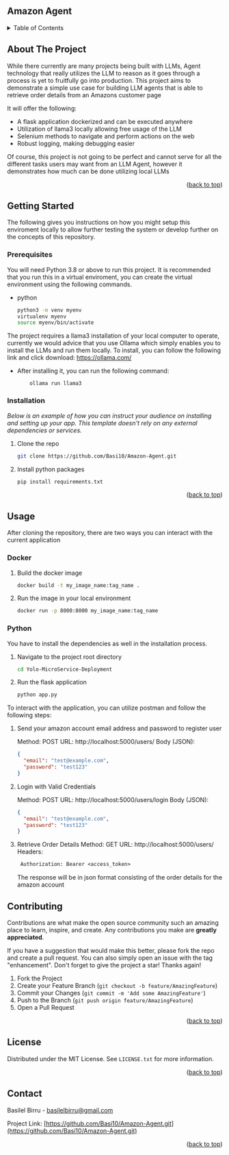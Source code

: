 ## Amazon Agent

<!-- Improved compatibility of back to top link: See: https://github.com/othneildrew/Best-README-Template/pull/73 -->

<a name="readme-top"></a>

<!--
*** Thanks for checking out the Best-README-Template. If you have a suggestion
*** that would make this better, please fork the repo and create a pull request
*** or simply open an issue with the tag "enhancement".
*** Don't forget to give the project a star!
*** Thanks again! Now go create something AMAZING! :D
-->

<!-- PROJECT SHIELDS -->
<!--
*** I'm using markdown "reference style" links for readability.
*** Reference links are enclosed in brackets [ ] instead of parentheses ( ).
*** See the bottom of this document for the declaration of the reference variables
*** for contributors-url, forks-url, etc. This is an optional, concise syntax you may use.
*** https://www.markdownguide.org/basic-syntax/#reference-style-links
-->
<!-- TABLE OF CONTENTS -->
<details>
  <summary>Table of Contents</summary>
  <ol>
    <li>
      <a href="#about-the-project">About The Project</a>
    </li>
    <li>
      <a href="#getting-started">Getting Started</a>
      <ul>
        <li><a href="#prerequisites">Prerequisites</a></li>
        <li><a href="#installation">Installation</a></li>
      </ul>
    </li>
    <li><a href="#usage">Usage</a></li>
    <li><a href="#contributing">Contributing</a></li>
    <li><a href="#license">License</a></li>
    <li><a href="#contact">Contact</a></li>
  </ol>
</details>

<!-- ABOUT THE PROJECT -->

## About The Project

While there currently are many projects being built with LLMs, Agent technology that really utilizes the LLM to reason as it
goes through a process is yet to fruitfully go into production. This project aims to demonstrate a simple use case for building
LLM agents that is able to retrieve order details from an Amazons customer page

It will offer the following:

- A flask application dockerized and can be executed anywhere
- Utilization of llama3 locally allowing free usage of the LLM
- Selenium methods to navigate and perform actions on the web
- Robust logging, making debugging easier

Of course, this project is not going to be perfect and cannot serve for all the different tasks users may want from an LLM Agent,
however it demonstrates how much can be done utilizing local LLMs

<p align="right">(<a href="#readme-top">back to top</a>)</p>

<!-- GETTING STARTED -->

## Getting Started

The following gives you instructions on how you might setup this enviroment locally to allow further testing the system or develop further on the concepts of this repository.

### Prerequisites

You will need Python 3.8 or above to run this project. It is recommended that you run this in a virtual enviroment, you can create the virtual environment using the following commands.

- python
  ```sh
  python3 -m venv myenv
  virtualenv myenv
  source myenv/bin/activate
  ```

The project requires a llama3 installation of your local computer to operate, currently we would advice that you use Ollama which simply enables you to install the LLMs and run them locally. To install, you can follow the following link and click download: https://ollama.com/

- After installing it, you can run the following command:

  ```
      ollama run llama3
  ```

### Installation

_Below is an example of how you can instruct your audience on installing and setting up your app. This template doesn't rely on any external dependencies or services._

1. Clone the repo
   ```sh
   git clone https://github.com/Basi10/Amazon-Agent.git
   ```
2. Install python packages
   ```sh
   pip install requirements.txt
   ```

<p align="right">(<a href="#readme-top">back to top</a>)</p>

<!-- USAGE EXAMPLES -->

## Usage

After cloning the repository, there are two ways you can interact with the current application

### Docker

1. Build the docker image
   ```sh
   docker build -t my_image_name:tag_name .
   ```
2. Run the image in your local environment
   ```sh
   docker run -p 8000:8000 my_image_name:tag_name
   ```

### Python

You have to install the dependencies as well in the installation process.

1. Navigate to the project root directory
   ```sh
   cd Yolo-MicroService-Deployment
   ```
2. Run the flask application
   ```sh
   python app.py
   ```

To interact with the application, you can utilize postman and follow the following steps:

1. Send your amazon account email address and password to register user

   Method: POST
   URL: http://localhost:5000/users/
   Body (JSON):

   ```json
   {
     "email": "test@example.com",
     "password": "test123"
   }
   ```

2. Login with Valid Credentials

   Method: POST
   URL: http://localhost:5000/users/login
   Body (JSON):

   ```json
   {
     "email": "test@example.com",
     "password": "test123"
   }
   ```

3. Retrieve Order Details
   Method: GET
   URL: http://localhost:5000/users/
   Headers:
   ```makefile
    Authorization: Bearer <access_token>
   ```
   The response will be in json format consisting of the order details for the amazon account

<!-- CONTRIBUTING -->

## Contributing

Contributions are what make the open source community such an amazing place to learn, inspire, and create. Any contributions you make are **greatly appreciated**.

If you have a suggestion that would make this better, please fork the repo and create a pull request. You can also simply open an issue with the tag "enhancement".
Don't forget to give the project a star! Thanks again!

1. Fork the Project
2. Create your Feature Branch (`git checkout -b feature/AmazingFeature`)
3. Commit your Changes (`git commit -m 'Add some AmazingFeature'`)
4. Push to the Branch (`git push origin feature/AmazingFeature`)
5. Open a Pull Request

<p align="right">(<a href="#readme-top">back to top</a>)</p>

<!-- LICENSE -->

## License

Distributed under the MIT License. See `LICENSE.txt` for more information.

<p align="right">(<a href="#readme-top">back to top</a>)</p>

<!-- CONTACT -->

## Contact

Basilel Birru - basilelbirru@gmail.com

Project Link: [https://github.com/Basi10/Amazon-Agent.git](https://github.com/Basi10/Amazon-Agent.git)

<p align="right">(<a href="#readme-top">back to top</a>)</p>
